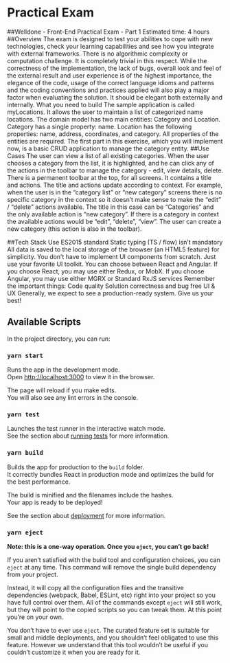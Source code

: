 # Practical Exam

##Welldone - Front-End Practical Exam - Part 1
Estimated time: 4 hours
##Overview
The exam is designed to test your abilities to cope with new technologies, check your learning capabilities and see how you integrate with external frameworks.  There is no algorithmic complexity or computation challenge. It is completely trivial in this respect. 
While the correctness of the implementation, the lack of bugs, overall look and feel of the external result and user experience is of the highest importance, the elegance of the code, usage of the correct language idioms and patterns and the coding conventions and practices applied will also play a major factor when evaluating the solution. It should be elegant both externally and internally.
What you need to build
The sample application is called myLocations. It allows the user to maintain a list of categorized name locations.
The domain model has two main entities: Category and Location.
Category has a single property: name. 
Location has the following properties: name, address, coordinates, and category.
All properties of the entities are required.
The first part in this exercise, which you will implement now, is a basic CRUD application to manage the category entity.
##Use Cases
The user can view a list of all existing categories.
When the user chooses a category from the list, it is highlighted, and he can click any of the actions in the toolbar to manage the category - edit, view details, delete.
There is a permanent toolbar at the top, for all screens. It contains a title and actions. The title and actions update according to context. For example, when the user is in the “category list” or “new category” screens there is no specific category in the context so it doesn’t make sense to make the “edit” / “delete” actions available. The title in this case can be “Categories” and the only available action is “new category”. If there is a category in context the available actions would be “edit”, “delete”, “view”.
The user can create a new category (this action is also in the toolbar).

##Tech Stack
Use ES2015 standard
Static typing (TS / flow) isn’t mandatory
All data is saved to the local storage of the browser (an HTML5 feature) for simplicity.
You don’t have to implement UI components from scratch. Just use your favorite UI toolkit.
You can choose between React and Angular.
If you choose React, you may use either Redux, or MobX.
If you choose Angular, you may use either MGRX or Standard RxJS services 
Remember the important things:
Code quality
Solution correctness and bug free
UI & UX
Generally, we expect to see a production-ready system.
Give us your best! 


## Available Scripts

In the project directory, you can run:

### `yarn start`

Runs the app in the development mode.<br />
Open [http://localhost:3000](http://localhost:3000) to view it in the browser.

The page will reload if you make edits.<br />
You will also see any lint errors in the console.

### `yarn test`

Launches the test runner in the interactive watch mode.<br />
See the section about [running tests](https://facebook.github.io/create-react-app/docs/running-tests) for more information.

### `yarn build`

Builds the app for production to the `build` folder.<br />
It correctly bundles React in production mode and optimizes the build for the best performance.

The build is minified and the filenames include the hashes.<br />
Your app is ready to be deployed!

See the section about [deployment](https://facebook.github.io/create-react-app/docs/deployment) for more information.

### `yarn eject`

**Note: this is a one-way operation. Once you `eject`, you can’t go back!**

If you aren’t satisfied with the build tool and configuration choices, you can `eject` at any time. This command will remove the single build dependency from your project.

Instead, it will copy all the configuration files and the transitive dependencies (webpack, Babel, ESLint, etc) right into your project so you have full control over them. All of the commands except `eject` will still work, but they will point to the copied scripts so you can tweak them. At this point you’re on your own.

You don’t have to ever use `eject`. The curated feature set is suitable for small and middle deployments, and you shouldn’t feel obligated to use this feature. However we understand that this tool wouldn’t be useful if you couldn’t customize it when you are ready for it.